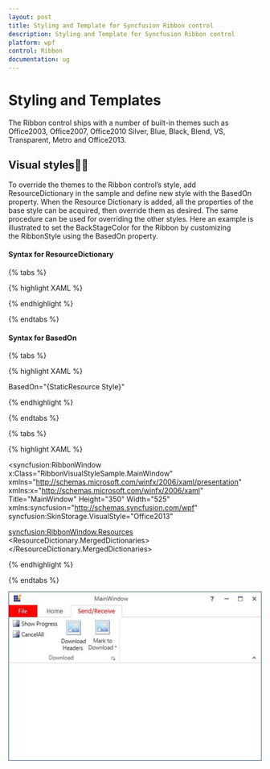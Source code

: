 ```yaml
---
layout: post
title: Styling and Template for Syncfusion Ribbon control
description: Styling and Template for Syncfusion Ribbon control
platform: wpf
control: Ribbon
documentation: ug
---
```

# Styling and Templates

The Ribbon control ships with a number of built-in themes such as Office2003, Office2007, Office2010 Silver, Blue, Black, Blend, VS, Transparent, Metro and Office2013. 

## Visual styles
To override the themes to the Ribbon control’s style, add ResourceDictionary in the sample and define new style with the BasedOn property. When the Resource Dictionary is added, all the properties of the base style can be acquired, then override them as desired. The same procedure can be used for overriding the other styles. Here an example is illustrated to set the BackStageColor for the Ribbon by customizing the RibbonStyle using the BasedOn property.

#### Syntax for ResourceDictionary

{% tabs %}

{% highlight XAML %}

<ResourceDictionary Source="/Syncfusion.Tools.WPF;Component/FrameWork/Ribbon/themes/Office2013Style.xaml">
</ResourceDictionary>

{% endhighlight %}

{% endtabs %}


#### Syntax for BasedOn

{% tabs %}

{% highlight XAML %}

BasedOn="{StaticResource <StyleName><ControlName>Style}"

{% endhighlight %}

{% endtabs %}

{% tabs %}

{% highlight XAML %}

<syncfusion:RibbonWindow x:Class="RibbonVisualStyleSample.MainWindow"
xmlns="http://schemas.microsoft.com/winfx/2006/xaml/presentation"
xmlns:x="http://schemas.microsoft.com/winfx/2006/xaml"
Title="MainWindow" Height="350" Width="525" xmlns:syncfusion="http://schemas.syncfusion.com/wpf" syncfusion:SkinStorage.VisualStyle="Office2013"
>
<syncfusion:RibbonWindow.Resources>
<ResourceDictionary>
<ResourceDictionary.MergedDictionaries>
<ResourceDictionary Source="/Syncfusion.Tools.WPF;Component/FrameWork/Ribbon/themes/Office2013Style.xaml"/>
</ResourceDictionary.MergedDictionaries>
<Style x:Key="RibbonStyle" TargetType="{x:Type syncfusion:Ribbon}" BasedOn="{StaticResource Office2013RibbonStyle}">
<Setter Property="BackStageColor" Value="Red"/>
</Style>
</ResourceDictionary>
</syncfusion:RibbonWindow.Resources>
<Grid>
<syncfusion:Ribbon x:Name="_ribbon" VerticalAlignment="Top"  Style="{StaticResource RibbonStyle}">
<syncfusion:RibbonTab  Caption="Home" IsChecked="False">
<syncfusion:RibbonBar Header="Respond" >
<syncfusion:RibbonButton  SizeForm="Large" Label="Large"/>
<syncfusion:RibbonButton SizeForm="Small" Label="Small"/>
<syncfusion:RibbonButton SizeForm="Small" Label="Forward"/>
</syncfusion:RibbonBar>
</syncfusion:RibbonTab>
<syncfusion:RibbonTab Caption="Send/Receive" IsChecked="True">
<syncfusion:RibbonBar Header="Download">
<syncfusion:RibbonButton SizeForm="Small" Label="Show Progress"/>
<syncfusion:RibbonButton SizeForm="Small" Label="CancelAll"/>
<syncfusion:RibbonButton SizeForm="Large" Label="Download Headers"/>
<syncfusion:DropDownButton SizeForm="Large" Label="Mark to Download" ></syncfusion:DropDownButton>
</syncfusion:RibbonBar>
</syncfusion:RibbonTab>
</syncfusion:Ribbon>
</Grid>
</syncfusion:RibbonWindow>

{% endhighlight %}

{% endtabs %}

![](StylingandTemplates_images/StylingandTemplates_img1.jpeg)


